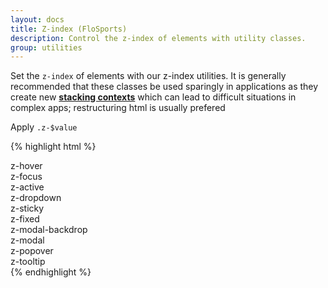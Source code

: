 ```yaml
---
layout: docs
title: Z-index (FloSports)
description: Control the z-index of elements with utility classes.
group: utilities
---
```


Set the `z-index` of elements with our z-index utilities. It is generally
recommended that these classes be used sparingly in applications as they create
new **[stacking contexts][1]** which can lead to difficult situations in complex
apps; restructuring html is usually prefered

Apply `.z-$value`

{% highlight html %}

<div class="z-hover">z-hover</div>
<div class="z-focus">z-focus</div>
<div class="z-active">z-active</div>
<div class="z-dropdown">z-dropdown</div>
<div class="z-sticky">z-sticky</div>
<div class="z-fixed">z-fixed</div>
<div class="z-modal-backdrop">z-modal-backdrop</div>
<div class="z-modal">z-modal</div>
<div class="z-popover">z-popover</div>
<div class="z-tooltip">z-tooltip</div>
{% endhighlight %}

[1]: https://developer.mozilla.org/en-US/docs/Web/CSS/CSS_Positioning/Understanding_z_index/The_stacking_context
